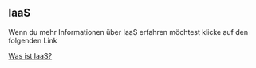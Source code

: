 <h2>IaaS</h2>

<p>Wenn du mehr Informationen über IaaS erfahren möchtest klicke auf den folgenden Link </p>
<a href="https://github.com/1Jerome1/Modul-346/blob/main/IaaS.md"> Was ist IaaS? </a>
  

